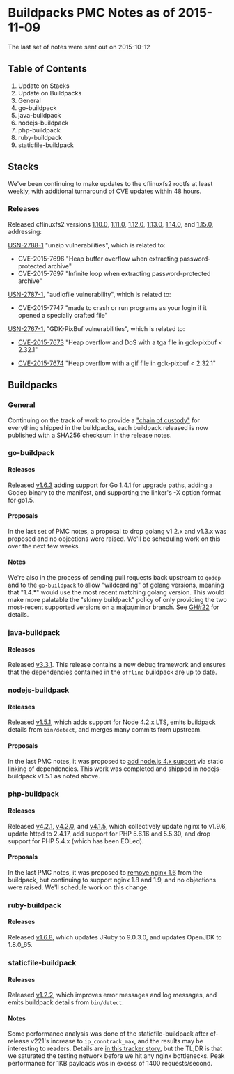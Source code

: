 # Buildpacks PMC Notes as of 2015-11-09

The last set of notes were sent out on 2015-10-12

## Table of Contents

1. Update on Stacks
2. Update on Buildpacks
  1. General
  2. go-buildpack
  3. java-buildpack
  4. nodejs-buildpack
  5. php-buildpack
  6. ruby-buildpack
  7. staticfile-buildpack


## Stacks

We've been continuing to make updates to the cflinuxfs2 rootfs at least weekly, with additional turnaround of CVE updates within 48 hours.

### Releases

Released cflinuxfs2 versions [1.10.0][], [1.11.0][], [1.12.0][], [1.13.0][], [1.14.0][], and [1.15.0][], addressing:

[USN-2788-1](http://www.ubuntu.com/usn/usn-2788-1) "unzip vulnerabilities", which is related to:

* CVE-2015-7696 "Heap buffer overflow when extracting password-protected archive"
* CVE-2015-7697 "Infinite loop when extracting password-protected archive"

[USN-2787-1](http://www.ubuntu.com/usn/usn-2787-1), "audiofile vulnerability", which is related to:

* CVE-2015-7747 "made to crash or run programs as your login if it opened a specially crafted file"

[USN-2767-1](http://www.ubuntu.com/usn/usn-2767-1), "GDK-PixBuf vulnerabilities", which is related to:

* [CVE-2015-7673](http://people.canonical.com/~ubuntu-security/cve/2015/CVE-2015-7673.html) "Heap overflow and DoS with a tga file in gdk-pixbuf < 2.32.1"
* [CVE-2015-7674](http://people.canonical.com/~ubuntu-security/cve/2015/CVE-2015-7674.html) "Heap overflow with a gif file in gdk-pixbuf < 2.32.1"


  [1.15.0]: https://github.com/cloudfoundry/stacks/releases/tag/1.15.0
  [1.14.0]: https://github.com/cloudfoundry/stacks/releases/tag/1.14.0
  [1.13.0]: https://github.com/cloudfoundry/stacks/releases/tag/1.13.0
  [1.12.0]: https://github.com/cloudfoundry/stacks/releases/tag/1.12.0
  [1.11.0]: https://github.com/cloudfoundry/stacks/releases/tag/1.11.0
  [1.10.0]: https://github.com/cloudfoundry/stacks/releases/tag/1.10.0


## Buildpacks

### General

Continuing on the track of work to provide a ["chain of custody"][] for everything shipped in the buildpacks, each buildpack released is now published with a SHA256 checksum in the release notes.

  ["chain of custody"]: https://www.pivotaltracker.com/epic/show/2077742


### go-buildpack

#### Releases

Released [v1.6.3](https://github.com/cloudfoundry/go-buildpack/releases/tag/v1.6.3) adding support for Go 1.4.1 for upgrade paths, adding a Godep binary to the manifest, and supporting the linker's -X option format for go1.5.


#### Proposals

In the last set of PMC notes, a proposal to drop golang v1.2.x and v1.3.x was proposed and no objections were raised. We'll be scheduling work on this over the next few weeks.


#### Notes

We're also in the process of sending pull requests back upstream to `godep` and to the `go-buildpack` to allow "wildcarding" of golang versions, meaning that "1.4.*" would use the most recent matching golang version. This would make more palatable the "skinny buildpack" policy of only providing the two most-recent supported versions on a major/minor branch. See [GH#22][] for details.

  [GH#22]: https://github.com/cloudfoundry/go-buildpack/issues/22



### java-buildpack

#### Releases

Released [v3.3.1](https://github.com/cloudfoundry/java-buildpack/releases/tag/v3.3.1). This release contains a new debug framework and ensures that the dependencies contained in the `offline` buildpack are up to date.



### nodejs-buildpack

#### Releases

Released [v1.5.1](https://github.com/cloudfoundry/nodejs-buildpack/releases/tag/v1.5.1), which adds support for Node 4.2.x LTS, emits buildpack details from `bin/detect`, and merges many commits from upstream.


#### Proposals

In the last PMC notes, it was proposed to [add node.js 4.x support](https://github.com/cloudfoundry/nodejs-buildpack/issues/32) via static linking of dependencies. This work was completed and shipped in nodejs-buildpack v1.5.1 as noted above.


### php-buildpack

#### Releases

Released [v4.2.1](https://github.com/cloudfoundry/php-buildpack/releases/tag/v4.2.1), [v4.2.0](https://github.com/cloudfoundry/php-buildpack/releases/tag/v4.2.0), and [v4.1.5](https://github.com/cloudfoundry/php-buildpack/releases/tag/v4.1.5), which collectively update nginx to v1.9.6, update httpd to 2.4.17, add support for PHP 5.6.16 and 5.5.30, and drop support for PHP 5.4.x (which has been EOLed).


#### Proposals

In the last PMC notes, it was proposed to [remove nginx 1.6](https://github.com/cloudfoundry/php-buildpack/issues/109) from the buildpack, but continuing to support nginx 1.8 and 1.9, and no objections were raised. We'll schedule work on this change.


### ruby-buildpack

#### Releases

Released [v1.6.8](https://github.com/cloudfoundry/ruby-buildpack/releases/tag/v1.6.8), which updates JRuby to 9.0.3.0, and updates OpenJDK to 1.8.0_65.


### staticfile-buildpack

#### Releases

Released [v1.2.2](https://github.com/cloudfoundry/staticfile-buildpack/releases/tag/v1.2.2), which improves error messages and log messages, and emits buildpack details from `bin/detect`.


#### Notes

Some performance analysis was done of the staticfile-buildpack after cf-release v221's increase to `ip_conntrack_max`, and the results may be interesting to readers. Details are [in this tracker story](https://www.pivotaltracker.com/story/show/105014548), but the TL;DR is that we saturated the testing network before we hit any nginx bottlenecks. Peak performance for 1KB payloads was in excess of 1400 requests/second.
